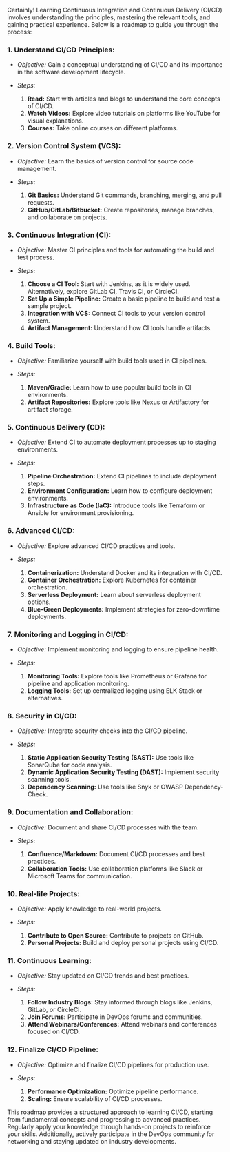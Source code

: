 Certainly! Learning Continuous Integration and Continuous Delivery (CI/CD) involves understanding the principles, mastering the relevant tools, and gaining practical experience. Below is a roadmap to guide you through the process:

### 1. **Understand CI/CD Principles:**

- _Objective:_ Gain a conceptual understanding of CI/CD and its importance in the software development lifecycle.

- _Steps:_
  1. **Read:** Start with articles and blogs to understand the core concepts of CI/CD.
  2. **Watch Videos:** Explore video tutorials on platforms like YouTube for visual explanations.
  3. **Courses:** Take online courses on different platforms.

### 2. **Version Control System (VCS):**

- _Objective:_ Learn the basics of version control for source code management.

- _Steps:_
  1. **Git Basics:** Understand Git commands, branching, merging, and pull requests.
  2. **GitHub/GitLab/Bitbucket:** Create repositories, manage branches, and collaborate on projects.

### 3. **Continuous Integration (CI):**

- _Objective:_ Master CI principles and tools for automating the build and test process.

- _Steps:_
  1. **Choose a CI Tool:** Start with Jenkins, as it is widely used. Alternatively, explore GitLab CI, Travis CI, or CircleCI.
  2. **Set Up a Simple Pipeline:** Create a basic pipeline to build and test a sample project.
  3. **Integration with VCS:** Connect CI tools to your version control system.
  4. **Artifact Management:** Understand how CI tools handle artifacts.

### 4. **Build Tools:**

- _Objective:_ Familiarize yourself with build tools used in CI pipelines.

- _Steps:_
  1. **Maven/Gradle:** Learn how to use popular build tools in CI environments.
  2. **Artifact Repositories:** Explore tools like Nexus or Artifactory for artifact storage.

### 5. **Continuous Delivery (CD):**

- _Objective:_ Extend CI to automate deployment processes up to staging environments.

- _Steps:_
  1. **Pipeline Orchestration:** Extend CI pipelines to include deployment steps.
  2. **Environment Configuration:** Learn how to configure deployment environments.
  3. **Infrastructure as Code (IaC):** Introduce tools like Terraform or Ansible for environment provisioning.

### 6. **Advanced CI/CD:**

- _Objective:_ Explore advanced CI/CD practices and tools.

- _Steps:_
  1. **Containerization:** Understand Docker and its integration with CI/CD.
  2. **Container Orchestration:** Explore Kubernetes for container orchestration.
  3. **Serverless Deployment:** Learn about serverless deployment options.
  4. **Blue-Green Deployments:** Implement strategies for zero-downtime deployments.

### 7. **Monitoring and Logging in CI/CD:**

- _Objective:_ Implement monitoring and logging to ensure pipeline health.

- _Steps:_
  1. **Monitoring Tools:** Explore tools like Prometheus or Grafana for pipeline and application monitoring.
  2. **Logging Tools:** Set up centralized logging using ELK Stack or alternatives.

### 8. **Security in CI/CD:**

- _Objective:_ Integrate security checks into the CI/CD pipeline.

- _Steps:_
  1. **Static Application Security Testing (SAST):** Use tools like SonarQube for code analysis.
  2. **Dynamic Application Security Testing (DAST):** Implement security scanning tools.
  3. **Dependency Scanning:** Use tools like Snyk or OWASP Dependency-Check.

### 9. **Documentation and Collaboration:**

- _Objective:_ Document and share CI/CD processes with the team.

- _Steps:_
  1. **Confluence/Markdown:** Document CI/CD processes and best practices.
  2. **Collaboration Tools:** Use collaboration platforms like Slack or Microsoft Teams for communication.

### 10. **Real-life Projects:**

- _Objective:_ Apply knowledge to real-world projects.

- _Steps:_
  1. **Contribute to Open Source:** Contribute to projects on GitHub.
  2. **Personal Projects:** Build and deploy personal projects using CI/CD.

### 11. **Continuous Learning:**

- _Objective:_ Stay updated on CI/CD trends and best practices.

- _Steps:_
  1. **Follow Industry Blogs:** Stay informed through blogs like Jenkins, GitLab, or CircleCI.
  2. **Join Forums:** Participate in DevOps forums and communities.
  3. **Attend Webinars/Conferences:** Attend webinars and conferences focused on CI/CD.

### 12. **Finalize CI/CD Pipeline:**

- _Objective:_ Optimize and finalize CI/CD pipelines for production use.

- _Steps:_
  1. **Performance Optimization:** Optimize pipeline performance.
  2. **Scaling:** Ensure scalability of CI/CD processes.

This roadmap provides a structured approach to learning CI/CD, starting from fundamental concepts and progressing to advanced practices. Regularly apply your knowledge through hands-on projects to reinforce your skills. Additionally, actively participate in the DevOps community for networking and staying updated on industry developments.
